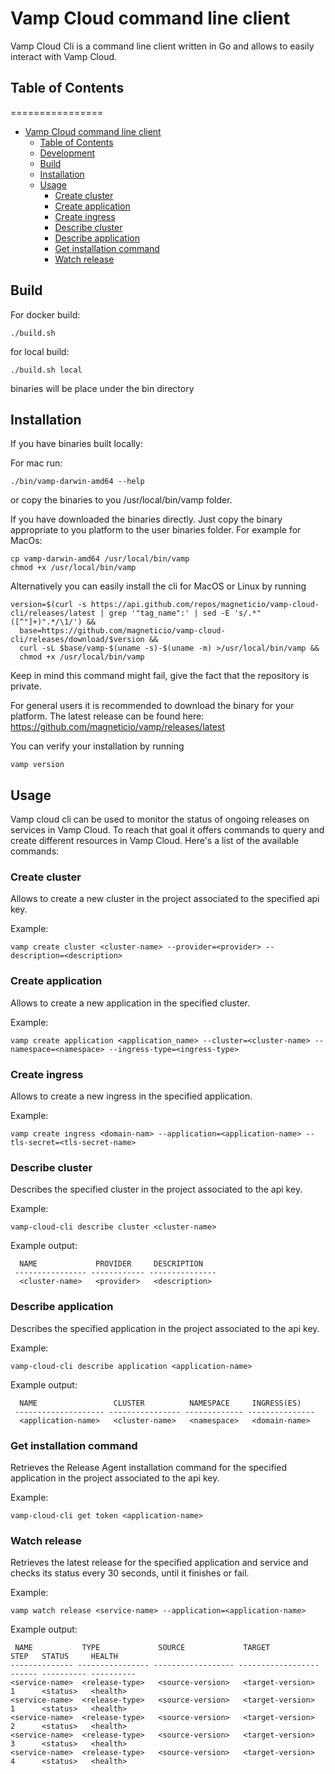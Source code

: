 # Vamp Cloud command line client

Vamp Cloud Cli is a command line client written in Go and allows to easily interact with Vamp Cloud.

## Table of Contents

================

- [Vamp Cloud command line client](#vamp-cloud-command-line-client)
    - [Table of Contents](#table-of-contents)
    - [Development](#development)
    - [Build](#build)
    - [Installation](#installation)
    - [Usage](#usage)
        - [Create cluster](#create-cluster)
        - [Create application](#create-application)
        - [Create ingress](#create-ingress)  
        - [Describe cluster](#describe-cluster)  
        - [Describe application](#describe-application)  
        - [Get installation command](#get-installation-command)
        - [Watch release](#watch-release)                          

## Build

For docker build:

```shell
./build.sh
```

for local build:

```shell
./build.sh local
```

binaries will be place under the bin directory

## Installation

If you have binaries built locally:

For mac run:

```shell
./bin/vamp-darwin-amd64 --help
```

or copy the binaries to you /usr/local/bin/vamp folder.

If you have downloaded the binaries directly. Just copy the binary appropriate to you platform to the user binaries folder. For example for MacOs:

```shell
cp vamp-darwin-amd64 /usr/local/bin/vamp
chmod +x /usr/local/bin/vamp
```

Alternatively you can easily install the cli for MacOS or Linux by running

```shell
version=$(curl -s https://api.github.com/repos/magneticio/vamp-cloud-cli/releases/latest | grep '"tag_name":' | sed -E 's/.*"([^"]+)".*/\1/') &&
  base=https://github.com/magneticio/vamp-cloud-cli/releases/download/$version &&
  curl -sL $base/vamp-$(uname -s)-$(uname -m) >/usr/local/bin/vamp &&
  chmod +x /usr/local/bin/vamp
```

Keep in mind this command might fail, give the fact that the repository is private.

For general users it is recommended to download the binary for your platform.
The latest release can be found here:
https://github.com/magneticio/vamp/releases/latest

You can verify your installation by running

```
vamp version
```

## Usage

Vamp cloud cli can be used to monitor the status of ongoing releases on services in Vamp Cloud.
To reach that goal it offers commands to query and create different resources in Vamp Cloud.
Here's a list of the available commands:

### Create cluster

Allows to create a new cluster in the project associated to the specified api key.

Example:
```
vamp create cluster <cluster-name> --provider=<provider> --description=<description>
```

### Create application

Allows to create a new application in the specified cluster.

Example:
```
vamp create application <application_name> --cluster=<cluster-name> --namespace=<namespace> --ingress-type=<ingress-type>
```

### Create ingress

Allows to create a new ingress in the specified application.

Example:
```
vamp create ingress <domain-nam> --application=<application-name> --tls-secret=<tls-secret-name>
```

### Describe cluster

Describes the specified cluster in the project associated to the api key.

Example:
```
vamp-cloud-cli describe cluster <cluster-name>
```

Example output:
```
  NAME             PROVIDER     DESCRIPTION
 ---------------- ------------ ---------------
  <cluster-name>   <provider>   <description>

```

### Describe application

Describes the specified application in the project associated to the api key.

Example:
```
vamp-cloud-cli describe application <application-name>
```

Example output:
```
  NAME                 CLUSTER          NAMESPACE     INGRESS(ES)
 -------------------- ---------------- ------------- ---------------
  <application-name>   <cluster-name>   <namespace>   <domain-name>

```

### Get installation command

Retrieves the Release Agent installation command for the specified application in the project associated to the api key.

Example:
```
vamp-cloud-cli get token <application-name>
```

### Watch release

Retrieves the latest release for the specified application and service and checks its status every 30 seconds, until it finishes or fail.

Example:
```
vamp watch release <service-name> --application=<application-name>
```

Example output:
```
 NAME           TYPE             SOURCE             TARGET             STEP   STATUS     HEALTH
-------------- ---------------- ------------------ ------------------ ------ ---------- ----------
<service-name>  <release-type>   <source-version>   <target-version>   1      <status>   <health>
<service-name>  <release-type>   <source-version>   <target-version>   1      <status>   <health>
<service-name>  <release-type>   <source-version>   <target-version>   2      <status>   <health>
<service-name>  <release-type>   <source-version>   <target-version>   3      <status>   <health>
<service-name>  <release-type>   <source-version>   <target-version>   4      <status>   <health>
```